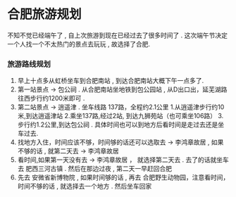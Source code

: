 # 合肥旅游规划
不知不觉已经端午了 , 自上次旅游到现在已经过去了很多时间了 . 这次端午节决定一个人找一个不太热门的景点去玩玩 , 故选择了合肥.
### 旅游路线规划
1. 早上十点多从虹桥坐车到合肥南站 , 到达合肥南站大概下午一点多了.
2. 第一站景点 -> 包公祠 . 从合肥南站坐地铁到包公园站 , 从D出口出，延芜湖路往西步行约1200米即可 .
3. 第二站景点 -> 逍遥津 . 坐车线路 137路，全程约2.1公里 1.从逍遥津步行约10米,到达逍遥津站 2.乘坐137路,经过2站, 到达九狮苑站（也可乘坐106路） 3.步行约1.2公里,到达包公祠 . 具体时间也可以到地方后看时间是走过去还是坐车过去.
4. 找地方入住，时间应该不够，时间够的话还可以选取去 -> 李鸿章故居 , 如果不够的话 , 就第二天去 -> 李鸿章故居
5. 看时间,如果第一天没有去 -> 李鸿章故居 ， 就选择第二天去 . 去了的话就坐车去 肥西三河古镇 . 然后在那边过夜 , 第二天一早赶回合肥
6. 先去 安微省新博物院 , 如果时间够的话 , 再去 合肥野生动物园，注意看时间，时间不够的话 , 就选择去一个地方 . 然后坐车回家